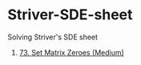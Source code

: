 # Striver-SDE-sheet
Solving Striver's SDE sheet

<ol>
  <li><a href="https://leetcode.com/problems/set-matrix-zeroes/">73. Set Matrix Zeroes (Medium)</a></li>
</ol>
